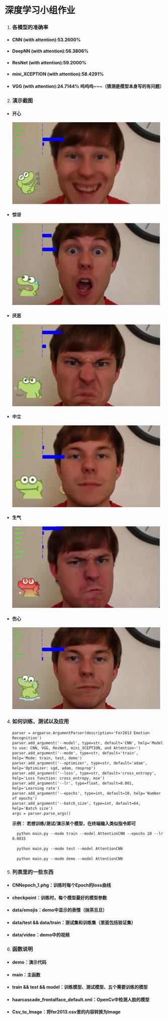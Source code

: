 # 深度学习小组作业 

1. ### 各模型的准确率
   
  - #### CNN (with attention):53.2600%
  - #### DeepNN (with attention):56.3806%
  - #### ResNet (with attention):59.2000%
  - #### mini_XCEPTION (with attention):58.4291%
  - #### VGG (with attention):24.7144% 呜呜呜~~~（猜测是模型本身写的有问题）
2.  ### 演示截图
 
  - #### 开心
    ![开心](./data/开心.png)
  - #### 惊讶
    ![惊讶](./data/惊讶.png)
  - #### 厌恶
    ![厌恶](./data/厌恶.png)
  - #### 中立
    ![中立](./data/中立.png)
  - #### 生气
    ![生气](./data/生气.png)
  - #### 伤心
    ![伤心](./data/伤心.png)
4.  ### 如何训练、测试以及应用

       ```pyhton 
    parser = argparse.ArgumentParser(description='Fer2013 Emotion Recognition')
    parser.add_argument('--model', type=str, default='CNN', help='Model to use: CNN, VGG, ResNet, mini_XCEPTION, and Attention~')
    parser.add_argument('--mode', type=str, default='train', help='Mode: train, test, demo')
    parser.add_argument('--optimizer', type=str, default='adam', help='Optimizer: sgd, adam, rmsprop')
    parser.add_argument('--loss', type=str, default='cross_entropy', help='Loss function: cross_entropy, mse')
    parser.add_argument('--lr', type=float, default=0.001, help='Learning rate')
    parser.add_argument('--epochs', type=int, default=10, help='Number of epochs')
    parser.add_argument('--batch_size', type=int, default=64, help='Batch size')
    args = parser.parse_args()
    ```
    **示例：**
        **若想训练/测试/演示某个模型，在终端输入类似指令即可**
    
          python main.py --mode train --model AttentionCNN --epochs 20 --lr 0.0015
  
          python main.py --mode test --model AttentionCNN
      
          python main.py --mode demo --model AttentionCNN
    
5. ### 列表里的一些东西
  
  - #### CNNepoch_1.phg：训练时每个Epoch的loss曲线
  - #### checkpoint：训练时，每个模型最好的模型参数
  - #### data/emojis：demo中显示的表情（抹茶旦旦）
  - #### data/test && data/train：测试集和训练集（里面包括验证集）
  - #### data/video：demo中的视频 
6. ### 函数说明

  - #### demo：演示代码
  - #### main：主函数
  - #### train && test && model：训练模型、测试模型、五个需要训练的模型
  - #### haarcascade_frontalface_default.xml：OpenCv中检测人脸的模型
  - #### Csv_to_Image：将fer2013.csv里的内容转换为Image





    
